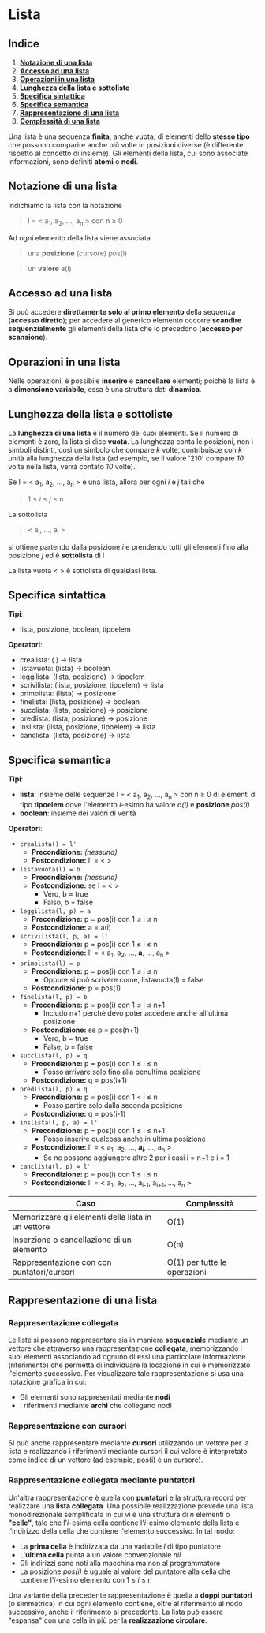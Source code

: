 # Lista

## Indice
1. **[Notazione di una lista](https://github.com/burraco135/algoritmi-e-strutture-dati/blob/main/Teoria/Lista.md#notazione-di-una-lista)**
2. **[Accesso ad una lista](https://github.com/burraco135/algoritmi-e-strutture-dati/blob/main/Lista.md#accesso-ad-una-lista)**
3. **[Operazioni in una lista](https://github.com/burraco135/algoritmi-e-strutture-dati/blob/main/Lista.md#operazioni-in-una-lista)**
4. **[Lunghezza della lista e sottoliste](https://github.com/burraco135/algoritmi-e-strutture-dati/blob/main/Lista.md#lunghezza-della-lista-e-sottoliste)**
5. **[Specifica sintattica](https://github.com/burraco135/algoritmi-e-strutture-dati/blob/main/Lista.md#specifica-sintattica)**
6. **[Specifica semantica](https://github.com/burraco135/algoritmi-e-strutture-dati/blob/main/Lista.md#specifica-semantica)**
7. **[Rappresentazione di una lista](https://github.com/burraco135/algoritmi-e-strutture-dati/blob/main/Lista.md#rappresentazione-di-una-lista)**
8. **[Complessità di una lista](https://github.com/burraco135/algoritmi-e-strutture-dati/blob/main/Complessit%C3%A0.md#lista)**

Una lista è una sequenza **finita**, anche vuota, di elementi dello **stesso tipo** che possono comparire anche più volte in posizioni diverse (è differente rispetto al concetto di insieme).
Gli elementi della lista, cui sono associate informazioni, sono definiti **atomi** o **nodi**.

## Notazione di una lista
Indichiamo la lista con la notazione

> l = < a<sub>1</sub>, a<sub>2</sub>, ..., a<sub>n</sub> > con n &ge; 0

Ad ogni elemento della lista viene associata

> una **posizione** (cursore) pos(i)

> un **valore** a(i)

## Accesso ad una lista
Si può accedere **direttamente solo al primo elemento** della sequenza (**accesso diretto**); per accedere al generico elemento occorre **scandire sequenzialmente** gli elementi della lista che lo precedono (**accesso per scansione**).

## Operazioni in una lista
Nelle operazioni, è possibile **inserire** e **cancellare** elementi; poichè la lista è a **dimensione variabile**, essa è una struttura dati **dinamica**.

## Lunghezza della lista e sottoliste
La **lunghezza di una lista** è il numero dei suoi elementi. Se il numero di elementi è zero, la lista si dice **vuota**.
La lunghezza conta le posizioni, non i simboli distinti, così un simbolo che compare *k* volte, contribuisce con *k* unità alla lunghezza della lista (ad esempio, se il valore '210' compare *10* volte nella lista, verrà contato *10* volte).

Se l = < a<sub>1</sub>, a<sub>2</sub>, ..., a<sub>n</sub> > è una lista, allora per ogni *i* e *j* tali che

> 1 &le; *i* &le; *j* &le; n

La sottolista

> < a<sub>i</sub>, ..., a<sub>j</sub> >

si ottiene partendo dalla posizione *i* e prendendo tutti gli elementi fino alla posizione *j* ed è **sottolista** di l

La lista vuota < > è sottolista di qualsiasi lista.

## Specifica sintattica
**Tipi**:
* lista, posizione, boolean, tipoelem

**Operatori**:
* crealista: ( ) &rightarrow; lista
* listavuota: (lista) &rightarrow; boolean
* leggilista: (lista, posizione) &rightarrow; tipoelem
* scrivilista: (lista, posizione, tipoelem) &rightarrow; lista
* primolista: (lista) &rightarrow; posizione
* finelista: (lista, posizione) &rightarrow; boolean
* succlista: (lista, posizione) &rightarrow; posizione
* predlista: (lista, posizione) &rightarrow; posizione
* inslista: (lista, posizione, tipoelem) &rightarrow; lista
* canclista: (lista, posizione) &rightarrow; lista

## Specifica semantica
**Tipi**:
* **lista**: insieme delle sequenze l = < a<sub>1</sub>, a<sub>2</sub>, ..., a<sub>n</sub> > con n &ge; 0 di elementi di tipo **tipoelem** dove l'elemento *i*-esimo ha valore *a(i)* e **posizione** *pos(i)*
* **boolean**: insieme dei valori di verità

**Operatori**:
* `crealista() = l'`
  * **Precondizione:** *(nessuna)*    
  * **Postcondizione:** l' = < >    
* `listavuota(l) = b`
  * **Precondizione:** *(nessuna)*    
  * **Postcondizione:** se l = < >
    * Vero, b = true
    * Falso, b = false
* `leggilista(l, p) = a`
  * **Precondizione:** p = pos(i) con 1 &le; i &le; n    
  * **Postcondizione:** a = a(i)    
* `scrivilista(l, p, a) = l'`
  * **Precondizione:** p = pos(i) con 1 &le; i &le; n    
  * **Postcondizione:** l' = < a<sub>1</sub>, a<sub>2</sub>, ..., **a**, ..., a<sub>n</sub> >    
* `primolista(l) = p`
  * **Precondizione:** p = pos(i) con 1 &le; i &le; n    
     * Oppure si può scrivere come, listavuota(l) = false        
  * **Postcondizione:** p = pos(1)    
* `finelista(l, p) = b`
  * **Precondizione:** p = pos(i) con 1 &le; i &le; n+1    
     * Includo n+1 perchè devo poter accedere anche all'ultima posizione        
  * **Postcondizione:** se p = pos(n+1)
    * Vero, b = true
    * False, b = false
* `succlista(l, p) = q`
   * **Precondizione:** p = pos(i) con 1 &le; i &le; n    
      * Posso arrivare solo fino alla penultima posizione        
   * **Postcondizione:** q = pos(i+1)    
* `predlista(l, p) = q`
   * **Precondizione:** p = pos(i) con 1 < i &le; n    
      * Posso partire solo dalla seconda posizione        
   * **Postcondizione:** q = pos(i-1)    
* `inslista(l, p, a) = l'`
   * **Precondizione:** p = pos(i) con 1 &le; i &le; n+1    
      * Posso inserire qualcosa anche in ultima posizione        
   * **Postcondizione:** l' = < a<sub>1</sub>, a<sub>2</sub>, ..., **a<sub>i</sub>**, ..., a<sub>n</sub> >    
      * Se ne possono aggiungere altre 2 per i casi i = n+1 e i = 1        
* `canclista(l, p) = l'`
   * **Precondizione:** p = pos(i) con 1 &le; i &le; n    
   * **Postcondizione:** l' = < a<sub>1</sub>, a<sub>2</sub>, ..., a<sub>i-1</sub>, a<sub>i+1</sub>, ..., a<sub>n</sub> >

| Caso | Complessità |
|------|-------------|
| Memorizzare gli elementi della lista in un vettore | O(1) |
| Inserzione o cancellazione di un elemento | O(n) |
| Rappresentazione con con puntatori/cursori | O(1) per tutte le operazioni |

## Rappresentazione di una lista

### Rappresentazione collegata
Le liste si possono rappresentare sia in maniera **sequenziale** mediante un vettore che attraverso una rappresentazione **collegata**, memorizzando i suoi elementi associando ad ognuno di essi una particolare informazione (riferimento) che permetta di individuare la locazione in cui è memorizzato l'elemento successivo. Per visualizzare tale rappresentazione si usa una notazione grafica in cui:
* Gli elementi sono rappresentati mediante **nodi**
* I riferimenti mediante **archi** che collegano nodi

### Rappresentazione con cursori
Si può anche rappresentare mediante **cursori** utilizzando un vettore per la lista e realizzando i riferimenti mediante cursori il cui valore è interpretato come indice di un vettore (ad esempio, pos(i) è un cursore).

### Rappresentazione collegata mediante puntatori
Un'altra rappresentazione è quella con **puntatori** e la struttura record per realizzare una **lista collegata**. Una possibile realizzazione prevede una lista monodirezionale semplificata in cui vi è una struttura di *n* elementi o **"celle"**, tale che l'*i*-esima cella contiene l'*i*-esimo elemento della lista e l'indirizzo della cella che contiene l'elemento successivo. In tal modo:
* La **prima cella** è indirizzata da una variabile *l* di tipo puntatore
* L'**ultima cella** punta a un valore convenzionale *nil*
* Gli indirizzi sono noti alla macchina ma non al programmatore
* La posizione *pos(i)* è uguale al valore del puntatore alla cella che contiene l'*i*-esimo elemento con 1 &le; *i* &le; n

Una variante della precedente rappresentazione è quella a **doppi puntatori** (o simmetrica) in cui ogni elemento contiene, oltre al riferimento al nodo successivo, anche il riferimento al precedente. La lista può essere "espansa" con una cella in più per la **realizzazione circolare**.
